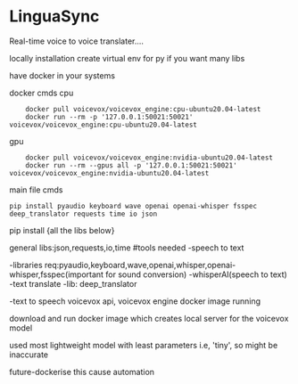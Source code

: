 # LinguaSync
Real-time voice to voice translater....


locally installation
create virtual env for py  if you want many libs

have docker in your systems

docker cmds
cpu

        docker pull voicevox/voicevox_engine:cpu-ubuntu20.04-latest
        docker run --rm -p '127.0.0.1:50021:50021' voicevox/voicevox_engine:cpu-ubuntu20.04-latest
gpu

        docker pull voicevox/voicevox_engine:nvidia-ubuntu20.04-latest
        docker run --rm --gpus all -p '127.0.0.1:50021:50021' voicevox/voicevox_engine:nvidia-ubuntu20.04-latest
    
    

        

main file cmds

    pip install pyaudio keyboard wave openai openai-whisper fsspec deep_translator requests time io json

    

pip install {all the libs below}

general libs:json,requests,io,time
#tools needed
-speech to text

-libraries req:pyaudio,keyboard,wave,openai,whisper,openai-whisper,fsspec(important for sound conversion)
    -whisperAI(speech to text)
-text translate
    -lib: deep_translator
    
-text to speech
    voicevox api,
    voicevox engine docker image running


download and run docker image which creates local server for the voicevox model
    
used most lightweight model with least parameters i.e, 'tiny', so might be inaccurate

future-dockerise this cause automation
